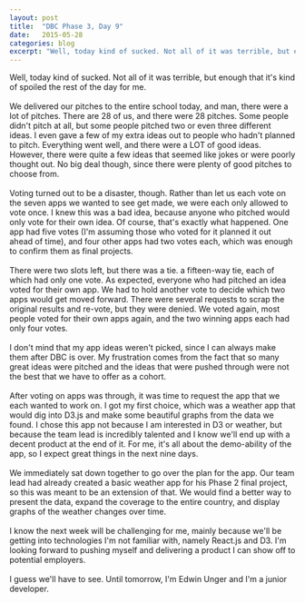```yaml
---
layout: post
title:  "DBC Phase 3, Day 9"
date:   2015-05-28
categories: blog
excerpt: "Well, today kind of sucked. Not all of it was terrible, but enough that it's kind of spoiled the rest of the day for me. We delivered our pitches to the entire school today, and man, there were a lot of pitches. There are 28 of us, and there were 28 pitches. Some people didn't pitch at all, but some people pitched two or even three different ideas. I even gave a few of my extra ideas out to people who hadn't planned to pitch. Everything went well, and there were a LOT of good ideas. However, there were quite a few ideas that seemed like jokes or were poorly thought out. No big deal though, since there were plenty of good pitches to choose from."
---
```


Well, today kind of sucked. Not all of it was terrible, but enough that it's kind of spoiled the rest of the day for me.
<br>
<br>
We delivered our pitches to the entire school today, and man, there were a lot of pitches. There are 28 of us, and there were 28 pitches. Some people didn't pitch at all, but some people pitched two or even three different ideas. I even gave a few of my extra ideas out to people who hadn't planned to pitch. Everything went well, and there were a LOT of good ideas. However, there were quite a few ideas that seemed like jokes or were poorly thought out. No big deal though, since there were plenty of good pitches to choose from.
<br>
<br>
Voting turned out to be a disaster, though. Rather than let us each vote on the seven apps we wanted to see get made, we were each only allowed to vote once. I knew this was a bad idea, because anyone who pitched would only vote for their own idea. Of course, that's exactly what happened. One app had five votes (I'm assuming those who voted for it planned it out ahead of time), and four other apps had two votes each, which was enough to confirm them as final projects.
<br>
<br>
There were two slots left, but there was a tie. a fifteen-way tie, each of which had only one vote. As expected, everyone who had pitched an idea voted for their own app. We had to hold another vote to decide which two apps would get moved forward. There were several requests to scrap the original results and re-vote, but they were denied. We voted again, most people voted for their own apps again, and the two winning apps each had only four votes.
<br>
<br>
I don't mind that my app ideas weren't picked, since I can always make them after DBC is over. My frustration comes from the fact that so many great ideas were pitched and the ideas that were pushed through were not the best that we have to offer as a cohort.
<br>
<br>
After voting on apps was through, it was time to request the app that we each wanted to work on. I got my first choice, which was a weather app that would dig into D3.js and make some beautiful graphs from the data we found. I chose this app not because I am interested in D3 or weather, but because the team lead is incredibly talented and I know we'll end up with a decent product at the end of it. For me, it's all about the demo-ability of the app, so I expect great things in the next nine days.
<br>
<br>
We immediately sat down together to go over the plan for the app. Our team lead had already created a basic weather app for his Phase 2 final project, so this was meant to be an extension of that. We would find a better way to present the data, expand the coverage to the entire country, and display graphs of the weather changes over time.
<br>
<br>
I know the next week will be challenging for me, mainly because we'll be getting into technologies I'm not familiar with, namely React.js and D3. I'm looking forward to pushing myself and delivering a product I can show off to potential employers.
<br>
<br>
I guess we'll have to see. Until tomorrow, I'm Edwin Unger and I'm a junior developer.